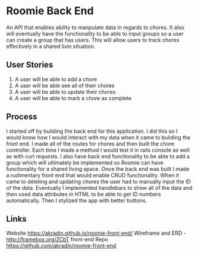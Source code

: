 
# Roomie Back End

An API that enables ability to manpulate data in regards to chores. It also
will eventually have the functionality to be able to input groups so a user can
create a group that has users. This will allow users to track chores
effectively in a shared livin situation.

## User Stories

1. A user will be able to add a chore
2. A user will be able see all of their chores
3. A user will be able to update their chores
4. A user will be able to mark a chore as complete

## Process

I started off by building the back end for this application. I did this so I would know how I would interact with my data when it came to building the front end. I made all of the routes for chores and then built the chore controller. Each time I made a method I would test it in rails console as well as with curl requests. I also have back end functionality to be able to add a group which will ultimately be implemented so Roomie can have functionality for a shared living space. Once the back end was built I made a rudimentary front end that would enable CRUD functionality. When it came to deleting and updating chores the user had to manually input the ID of the data. Eventually I implemented handlebars to show all of the data and then used data attributes in HTML to be able to get ID numbers automatically. Then I stylized the app with better buttons.



## Links

Website https://akradin.github.io/roomie-front-end/
Wireframe and ERD - http://framebox.org/ZCbT
front-end Repo https://github.com/akradin/roomie-front-end
